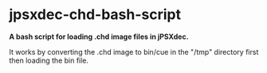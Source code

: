# jpsxdec-chd-bash-script

**A bash script for loading .chd image files in jPSXdec.**

It works by converting the .chd image to bin/cue in the "/tmp" directory first then loading the bin file.
